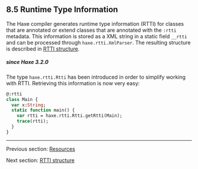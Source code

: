 ## 8.5 Runtime Type Information

The Haxe compiler generates runtime type information (RTTI) for classes that are annotated or extend classes that are annotated with the `:rtti` metadata. This information is stored as a XML string in a static field `__rtti` and can be processed through `haxe.rtti.XmlParser`. The resulting structure is described in [RTTI structure](cr-rtti-structure.md).

##### since Haxe 3.2.0

The type `haxe.rtti.Rtti` has been introduced in order to simplify working with RTTI. Retrieving this information is now very easy:

```haxe
@:rtti
class Main {
  var x:String;
  static function main() {
    var rtti = haxe.rtti.Rtti.getRtti(Main);
    trace(rtti);
  }
}
```

---

Previous section: [Resources](cr-resources.md)

Next section: [RTTI structure](cr-rtti-structure.md)